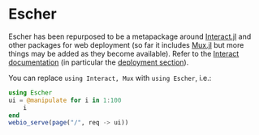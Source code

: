 # Escher

Escher has been repurposed to be a metapackage around [Interact.jl](https://github.com/JuliaGizmos/Interact.jl) and other packages for web deployment (so far it includes [Mux.jl](https://github.com/JuliaWeb/Mux.jl) but more things may be added as they become available). Refer to the [Interact documentation](https://juliagizmos.github.io/Interact.jl/latest/) (in particular the [deployment section](https://juliagizmos.github.io/Interact.jl/latest/deploying.html)).

You can replace `using Interact, Mux` with `using Escher`, i.e.:

```julia
using Escher
ui = @manipulate for i in 1:100
    i
end
webio_serve(page("/", req -> ui))
```
